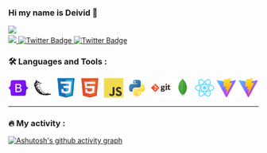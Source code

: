 ### Hi my name is Deivid 👋

<div id="header" align="">
  <img src="https://media.giphy.com/media/yALcFbrKshfoY/giphy.gif" width="315" heigt="600"/>
</div>

<div id="badges">
  <a href="https://www.linkedin.com/in/deivid-edwuar-bautista-ocampo-20150328a/">
    <img src="https://img.shields.io/badge/LinkedIn-0077B5?style=for-the-badge&logo=linkedin&logoColor=white"/>
  </a>
  <a href="https://codepen.io/Deivib-BauTista">
    <img src="https://img.shields.io/badge/Codepen-black?style=for-the-badge&logo=codepen&logoColor=white" alt="Twitter Badge"/>
  </a>
  <a href="mailto:debautistaocampo@gmail.com">
    <img src="https://img.shields.io/badge/Gmail-red?style=for-the-badge&logo=gmail&logoColor=white" alt="Twitter Badge"/>
  </a>
</div>

### :hammer_and_wrench: Languages and Tools :
<div>
  <img src="https://github.com/devicons/devicon/blob/master/icons/bootstrap/bootstrap-original.svg" title="BOOTSTRAP" alt="Bootstrap" width="40" height="40"/>&nbsp;
  <img src="https://github.com/devicons/devicon/blob/master/icons/flask/flask-original.svg" title="FLASK" alt="Flask" width="40" height="40"/>&nbsp;
  <img src="https://github.com/devicons/devicon/blob/master/icons/css3/css3-original.svg"  title="CSS3" alt="CSS" width="40" height="40"/>&nbsp;
  <img src="https://github.com/devicons/devicon/blob/master/icons/html5/html5-original.svg" title="HTML5" alt="HTML" width="40" height="40"/>&nbsp;
  <img src="https://github.com/devicons/devicon/blob/master/icons/javascript/javascript-original.svg" title="JavaScript" alt="JavaScript" width="40" height="40"/>&nbsp;
  <img src="https://github.com/devicons/devicon/blob/master/icons/python/python-original.svg" title="PYTHON" alt="Python" width="40" height="40"/>&nbsp;
  <img src="https://github.com/devicons/devicon/blob/master/icons/git/git-original-wordmark.svg" title="Git" **alt="Git" width="40" height="40"/>
  <img src="https://github.com/devicons/devicon/blob/master/icons/mongodb/mongodb-original.svg"  title="MongoDB" **alt="MongoDB" width="40" height="40"/>
  <img src="https://github.com/devicons/devicon/blob/master/icons/react/react-original.svg" tittle="React" **alt="React" Width="40" height="40" />
  <img src="https://github.com/devicons/devicon/blob/master/icons/vitejs/vitejs-original.svg" tittle="Vite" **alt="Vite" Width="40" height="40" />
  <img src="https://github.com/devicons/devicon/blob/master/icons/vitejs/vitejs-original.svg"  title="VITE" **alt="VITE" width="40" height="40"/>

  <!--
  <img src="https://github.com/devicons/devicon/blob/master/icons/php/php-original.svg" title="PHP" alt="PHP" width="40" height="40"/>&nbsp;
  <img src="https://github.com/devicons/devicon/blob/master/icons/cplusplus/cplusplus-original.svg" title="C++" alt="C++" width="40" height="40"/>&nbsp;
  <img src="https://github.com/devicons/devicon/blob/master/icons/visualstudio/visualstudio-plain.svg" title="VISUALSTUDIO" alt="visualstudio" width="40" height="40"/>&nbsp;
  -->
  
</div>

---

### :fire: My activity :
[![Ashutosh's github activity graph](https://github-readme-activity-graph.vercel.app/graph?username=deividbautista&bg_color=1F222E&color=ffffff&line=BA76FD&point=FFFFFF&area=true&hide_border=true)](https://github.com/ashutosh00710/github-readme-activity-graph)

###

 
 
<!--
**deividbautista/deividbautista** is a ✨ _special_ ✨ repository because its `README.md` (this file) appears on your GitHub profile :3.
---

